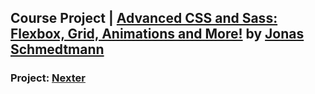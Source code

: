 ## Course Project | [Advanced CSS and Sass: Flexbox, Grid, Animations and More!][website-course] by [Jonas Schmedtmann][website-jonas]

### Project: [Nexter][nexter]

[website-course]: https://www.udemy.com/course/advanced-css-and-sass/
[website-jonas]: https://www.udemy.com/user/jonasschmedtmann/
[nexter]: https://anik7303.github.io/advanced-css-course-nexter/
